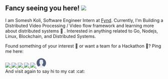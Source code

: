 
## Fancy seeing you here! <img src="https://github.com/someshkoli/someshkoli/blob/master/resources/wave.gif" width="30px">

I am Somesh Koli, Software Engineer Intern at [Fynd](https://gofynd.io/). Currently, I'm Building a Distributed Video Processing / Video flow framework and learning more about distributed systems :seedling: . Interested in anything related to Go, Nodejs, Linux, Blockchain, and Distributed Systems.

Found something of your interest :mag_right: or want a team for a Hackathon :hammer:? Ping me here:


<div>
<a href="https://www.facebook.com/Somesh.m.koli">
<img src="https://github.com/someshkoli/someshkoli/blob/master/resources/facebook.svg" width="30px" >
</a>
<a href="https://www.linkedin.com/in/somesh-koli">
<img src="https://github.com/someshkoli/someshkoli/blob/master/resources/linkedin.svg" width="30px" >
</a>
<a href="https://www.t.me/wolfxflow">
<img src="https://github.com/someshkoli/someshkoli/blob/master/resources/telegram.svg" width="30px" >
</a>
<a href="https://twitter.com/kolisomesh1">
<img src="https://github.com/someshkoli/someshkoli/blob/master/resources/twitter.svg" width="30px" >
</a>
<a href="mailto: kolisomesh27@gmail.com">
<img src="https://github.com/someshkoli/someshkoli/blob/master/resources/gmail.svg" width="30px" >
</a>
<a href="someshkoli.me/resume.pdf">
<img src="https://github.com/someshkoli/someshkoli/blob/master/resources/user.svg" width="30px" >
</a>
</div>
And visit again to say hi to my cat :cat:
